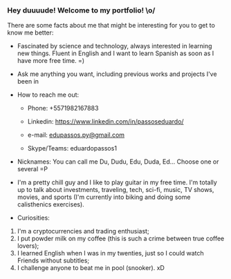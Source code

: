 ### Hey duuuude! Welcome to my portfolio! \o/
There are some facts about me that might be interesting for you to get to know me better:

- Fascinated by science and technology, always interested in learning new things. Fluent in English and I want to learn Spanish as soon as I have more free time. =)

- Ask me anything you want, including previous works and projects I've been in

- How to reach me out:

  * Phone: +5571982167883
  
  * Linkedin: https://www.linkedin.com/in/passoseduardo/
  
  * e-mail: edupassos.py@gmail.com
  
  * Skype/Teams: eduardopassos1
    
- Nicknames: You can call me Du, Dudu, Edu, Duda, Ed... Choose one or several =P

- I'm a pretty chill guy and I like to play guitar in my free time. I'm totally up to talk about investments, traveling, tech, sci-fi, music, TV shows, movies, and sports (I'm currently into biking and doing some calisthenics exercises).

- Curiosities: 
1) I'm a cryptocurrencies and trading enthusiast;
2) I put powder milk on my coffee (this is such a crime between true coffee lovers);
3) I learned English when I was in my twenties, just so I could watch Friends without subtitles;
4) I challenge anyone to beat me in pool (snooker). xD
